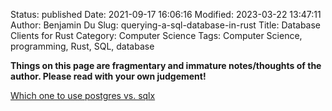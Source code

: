 Status: published
Date: 2021-09-17 16:06:16
Modified: 2023-03-22 13:47:11
Author: Benjamin Du
Slug: querying-a-sql-database-in-rust
Title: Database Clients for Rust
Category: Computer Science
Tags: Computer Science, programming, Rust, SQL, database

**Things on this page are fragmentary and immature notes/thoughts of the author. Please read with your own judgement!**


[Which one to use postgres vs. sqlx](https://users.rust-lang.org/t/which-one-to-use-postgres-vs-sqlx/63680)
